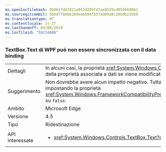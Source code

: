 ```yaml
---
ms.openlocfilehash: 8b0617d8f021a9534289fd7ae8539cd054684862
ms.sourcegitcommit: 5b6d778ebb269ee6684fb57ad69a8c28b06235b9
ms.translationtype: HT
ms.contentlocale: it-IT
ms.lasthandoff: 04/08/2019
ms.locfileid: "59234686"
---
```

### <a name="wpf-textboxtext-can-be-out-of-sync-with-databinding"></a>TextBox.Text di WPF può non essere sincronizzata con il data binding

|   |   |
|---|---|
|Dettagli|In alcuni casi, la proprietà <xref:System.Windows.Controls.TextBox.Text> riflette un valore precedente del valore della proprietà associata a dati se viene modificata durante un'operazione di scrittura di associazione dati.|
|Suggerimento|Non dovrebbe avere alcun impatto negativo. Tuttavia, è possibile ripristinare il comportamento precedente impostando la proprietà <xref:System.Windows.FrameworkCompatibilityPreferences.KeepTextBoxDisplaySynchronizedWithTextProperty> su <code>false</code>.|
|Ambito|Microsoft Edge|
|Versione|4.5|
|Tipo|Ridestinazione|
|API interessate|<ul><li><xref:System.Windows.Controls.TextBox.Text?displayProperty=nameWithType></li></ul>|
